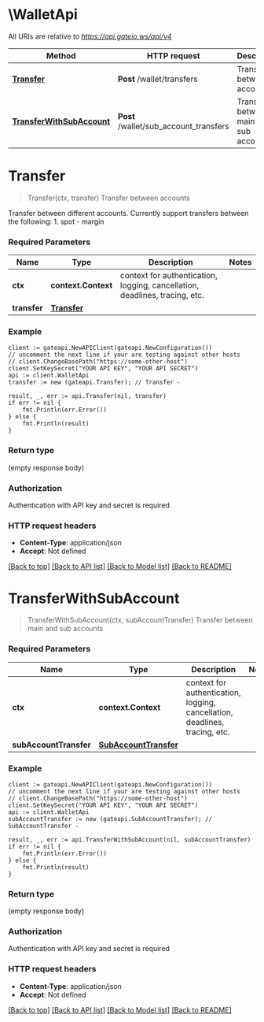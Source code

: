 # \WalletApi

All URIs are relative to *https://api.gateio.ws/api/v4*

Method | HTTP request | Description
------------- | ------------- | -------------
[**Transfer**](WalletApi.md#Transfer) | **Post** /wallet/transfers | Transfer between accounts
[**TransferWithSubAccount**](WalletApi.md#TransferWithSubAccount) | **Post** /wallet/sub_account_transfers | Transfer between main and sub accounts


# **Transfer**
> Transfer(ctx, transfer)
Transfer between accounts

Transfer between different accounts. Currently support transfers between the following:  1. spot - margin

### Required Parameters

Name | Type | Description  | Notes
------------- | ------------- | ------------- | -------------
 **ctx** | **context.Context** | context for authentication, logging, cancellation, deadlines, tracing, etc.
  **transfer** | [**Transfer**](Transfer.md)|  | 

### Example

```golang
client := gateapi.NewAPIClient(gateapi.NewConfiguration())
// uncomment the next line if your are testing against other hosts
// client.ChangeBasePath("https://some-other-host")
client.SetKeySecret("YOUR API KEY", "YOUR API SECRET")
api := client.WalletApi
transfer := new (gateapi.Transfer); // Transfer - 

result, _, err := api.Transfer(nil, transfer)
if err != nil {
    fmt.Println(err.Error())
} else {
    fmt.Println(result)
}
```

### Return type

 (empty response body)

### Authorization

Authentication with API key and secret is required

### HTTP request headers

 - **Content-Type**: application/json
 - **Accept**: Not defined

[[Back to top]](#) [[Back to API list]](../README.md#documentation-for-api-endpoints) [[Back to Model list]](../README.md#documentation-for-models) [[Back to README]](../README.md)

# **TransferWithSubAccount**
> TransferWithSubAccount(ctx, subAccountTransfer)
Transfer between main and sub accounts

### Required Parameters

Name | Type | Description  | Notes
------------- | ------------- | ------------- | -------------
 **ctx** | **context.Context** | context for authentication, logging, cancellation, deadlines, tracing, etc.
  **subAccountTransfer** | [**SubAccountTransfer**](SubAccountTransfer.md)|  | 

### Example

```golang
client := gateapi.NewAPIClient(gateapi.NewConfiguration())
// uncomment the next line if your are testing against other hosts
// client.ChangeBasePath("https://some-other-host")
client.SetKeySecret("YOUR API KEY", "YOUR API SECRET")
api := client.WalletApi
subAccountTransfer := new (gateapi.SubAccountTransfer); // SubAccountTransfer - 

result, _, err := api.TransferWithSubAccount(nil, subAccountTransfer)
if err != nil {
    fmt.Println(err.Error())
} else {
    fmt.Println(result)
}
```

### Return type

 (empty response body)

### Authorization

Authentication with API key and secret is required

### HTTP request headers

 - **Content-Type**: application/json
 - **Accept**: Not defined

[[Back to top]](#) [[Back to API list]](../README.md#documentation-for-api-endpoints) [[Back to Model list]](../README.md#documentation-for-models) [[Back to README]](../README.md)

